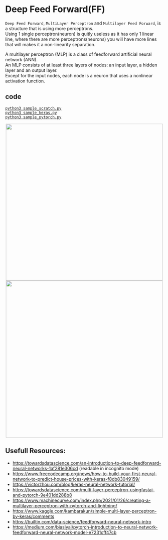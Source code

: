 # Deep Feed Forward(FF)
`Deep Feed Forward`, `MultiLayer Perceptron` and `Multilayer Feed Forward`, is a structure that is using more perceptrons.  
Using 1 single perceptron(neuron) is quitly useless as it has only 1 linear line, where there are more perceptrons(neurons) you will have more lines that will makes it a non-linearity separation.

A multilayer perceptron (MLP) is a class of feedforward artificial neural network (ANN).  
An MLP consists of at least three layers of nodes: an input layer, a hidden layer and an output layer.  
Except for the input nodes, each node is a neuron that uses a nonlinear activation function.

## code 
[`python3 sample_scratch.py`](./sample_scratch.py)  
[`python3 sample_keras.py`](./sample_keras.py)  
[`python3 sample_pytorch.py`](./sample_pytorch.py)  

<p align="center">
  <img src="https://miro.medium.com/max/3446/1*-IPQlOd46dlsutIbUq1Zcw.png" width="500">
  <img src="https://miro.medium.com/proxy/1*By-gx36gxOgfXa37zZCbSw.png" width="500">
</p>

## Usefull Resources:
+ https://towardsdatascience.com/an-introduction-to-deep-feedforward-neural-networks-1af281e306cd (readable in incognito mode)
+ https://www.freecodecamp.org/news/how-to-build-your-first-neural-network-to-predict-house-prices-with-keras-f8db83049159/  
+ https://victorzhou.com/blog/keras-neural-network-tutorial/
+ https://towardsdatascience.com/multi-layer-perceptron-usingfastai-and-pytorch-9e401dd288b8  
+ https://www.machinecurve.com/index.php/2021/01/26/creating-a-multilayer-perceptron-with-pytorch-and-lightning/
+ https://www.kaggle.com/kambarakun/simple-multi-layer-perceptron-by-keras/comments
+ https://builtin.com/data-science/feedforward-neural-network-intro
+ https://medium.com/biaslyai/pytorch-introduction-to-neural-network-feedforward-neural-network-model-e7231cff47cb